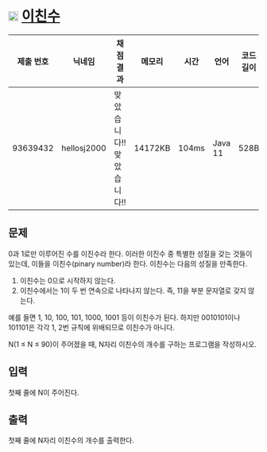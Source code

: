# <img width="20px"  src="https://d2gd6pc034wcta.cloudfront.net/tier/8.svg" class="solvedac-tier"> [이친수](https://www.acmicpc.net/problem/2193) 

| 제출 번호 | 닉네임 | 채점 결과 | 메모리 | 시간 | 언어 | 코드 길이 |
|---|---|---|---|---|---|---|
|93639432| hellosj2000|맞았습니다!! 맞았습니다!!|14172KB|104ms|Java 11|528B|

## 문제
<p>0과 1로만 이루어진 수를 이진수라 한다. 이러한 이진수 중 특별한 성질을 갖는 것들이 있는데, 이들을 이친수(pinary number)라 한다. 이친수는 다음의 성질을 만족한다.</p>

<ol>
	<li>이친수는 0으로 시작하지 않는다.</li>
	<li>이친수에서는 1이 두 번 연속으로 나타나지 않는다. 즉, 11을 부분 문자열로 갖지 않는다.</li>
</ol>

<p>예를 들면 1, 10, 100, 101, 1000, 1001 등이 이친수가 된다. 하지만 0010101이나 101101은 각각 1, 2번 규칙에 위배되므로 이친수가 아니다.</p>

<p>N(1 ≤ N ≤ 90)이 주어졌을 때, N자리 이친수의 개수를 구하는 프로그램을 작성하시오.</p>

## 입력
<p>첫째 줄에 N이 주어진다.</p>

## 출력
<p>첫째 줄에 N자리 이친수의 개수를 출력한다.</p>

